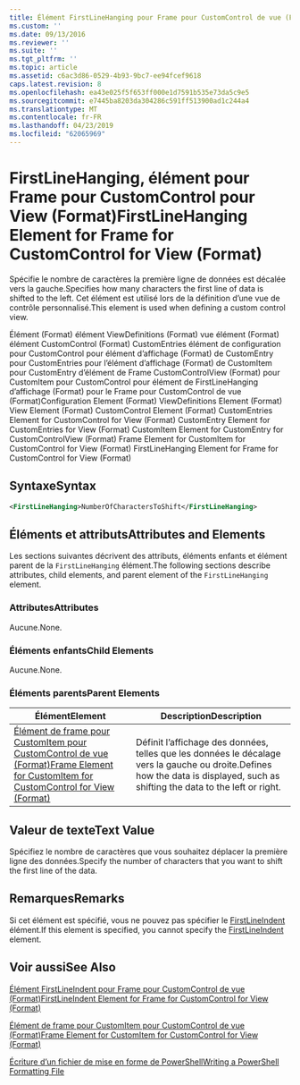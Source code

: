 ```yaml
---
title: Élément FirstLineHanging pour Frame pour CustomControl de vue (Format) | Microsoft Docs
ms.custom: ''
ms.date: 09/13/2016
ms.reviewer: ''
ms.suite: ''
ms.tgt_pltfrm: ''
ms.topic: article
ms.assetid: c6ac3d86-0529-4b93-9bc7-ee94fcef9618
caps.latest.revision: 8
ms.openlocfilehash: ea43e025f5f653ff000e1d7591b535e73da5c9e5
ms.sourcegitcommit: e7445ba8203da304286c591ff513900ad1c244a4
ms.translationtype: MT
ms.contentlocale: fr-FR
ms.lasthandoff: 04/23/2019
ms.locfileid: "62065969"
---
```

# <a name="firstlinehanging-element-for-frame-for-customcontrol-for-view-format"></a><span data-ttu-id="37926-102">FirstLineHanging, élément pour Frame pour CustomControl pour View (Format)</span><span class="sxs-lookup"><span data-stu-id="37926-102">FirstLineHanging Element for Frame for CustomControl for View (Format)</span></span>

<span data-ttu-id="37926-103">Spécifie le nombre de caractères la première ligne de données est décalée vers la gauche.</span><span class="sxs-lookup"><span data-stu-id="37926-103">Specifies how many characters the first line of data is shifted to the left.</span></span> <span data-ttu-id="37926-104">Cet élément est utilisé lors de la définition d’une vue de contrôle personnalisé.</span><span class="sxs-lookup"><span data-stu-id="37926-104">This element is used when defining a custom control view.</span></span>

<span data-ttu-id="37926-105">Élément (Format) élément ViewDefinitions (Format) vue élément (Format) élément CustomControl (Format) CustomEntries élément de configuration pour CustomControl pour élément d’affichage (Format) de CustomEntry pour CustomEntries pour l’élément d’affichage (Format) de CustomItem pour CustomEntry d’élément de Frame CustomControlView (Format) pour CustomItem pour CustomControl pour élément de FirstLineHanging d’affichage (Format) pour le Frame pour CustomControl de vue (Format)</span><span class="sxs-lookup"><span data-stu-id="37926-105">Configuration Element (Format) ViewDefinitions Element (Format) View Element (Format) CustomControl Element (Format) CustomEntries Element for CustomControl for View (Format) CustomEntry Element for CustomEntries for View (Format) CustomItem Element for CustomEntry for CustomControlView (Format) Frame Element for CustomItem for CustomControl for View (Format) FirstLineHanging Element for Frame for CustomControl for View (Format)</span></span>

## <a name="syntax"></a><span data-ttu-id="37926-106">Syntaxe</span><span class="sxs-lookup"><span data-stu-id="37926-106">Syntax</span></span>

```xml
<FirstLineHanging>NumberOfCharactersToShift</FirstLineHanging>
```

## <a name="attributes-and-elements"></a><span data-ttu-id="37926-107">Éléments et attributs</span><span class="sxs-lookup"><span data-stu-id="37926-107">Attributes and Elements</span></span>

<span data-ttu-id="37926-108">Les sections suivantes décrivent des attributs, éléments enfants et élément parent de la `FirstLineHanging` élément.</span><span class="sxs-lookup"><span data-stu-id="37926-108">The following sections describe attributes, child elements, and parent element of the `FirstLineHanging` element.</span></span>

### <a name="attributes"></a><span data-ttu-id="37926-109">Attributes</span><span class="sxs-lookup"><span data-stu-id="37926-109">Attributes</span></span>

<span data-ttu-id="37926-110">Aucune.</span><span class="sxs-lookup"><span data-stu-id="37926-110">None.</span></span>

### <a name="child-elements"></a><span data-ttu-id="37926-111">Éléments enfants</span><span class="sxs-lookup"><span data-stu-id="37926-111">Child Elements</span></span>

<span data-ttu-id="37926-112">Aucune.</span><span class="sxs-lookup"><span data-stu-id="37926-112">None.</span></span>

### <a name="parent-elements"></a><span data-ttu-id="37926-113">Éléments parents</span><span class="sxs-lookup"><span data-stu-id="37926-113">Parent Elements</span></span>

|<span data-ttu-id="37926-114">Élément</span><span class="sxs-lookup"><span data-stu-id="37926-114">Element</span></span>|<span data-ttu-id="37926-115">Description</span><span class="sxs-lookup"><span data-stu-id="37926-115">Description</span></span>|
|-------------|-----------------|
|[<span data-ttu-id="37926-116">Élément de frame pour CustomItem pour CustomControl de vue (Format)</span><span class="sxs-lookup"><span data-stu-id="37926-116">Frame Element for CustomItem for CustomControl for View (Format)</span></span>](./frame-element-for-customitem-for-customcontrol-for-view-format.md)|<span data-ttu-id="37926-117">Définit l’affichage des données, telles que les données le décalage vers la gauche ou droite.</span><span class="sxs-lookup"><span data-stu-id="37926-117">Defines how the data is displayed, such as shifting the data to the left or right.</span></span>|

## <a name="text-value"></a><span data-ttu-id="37926-118">Valeur de texte</span><span class="sxs-lookup"><span data-stu-id="37926-118">Text Value</span></span>

<span data-ttu-id="37926-119">Spécifiez le nombre de caractères que vous souhaitez déplacer la première ligne des données.</span><span class="sxs-lookup"><span data-stu-id="37926-119">Specify the number of characters that you want to shift the first line of the data.</span></span>

## <a name="remarks"></a><span data-ttu-id="37926-120">Remarques</span><span class="sxs-lookup"><span data-stu-id="37926-120">Remarks</span></span>

<span data-ttu-id="37926-121">Si cet élément est spécifié, vous ne pouvez pas spécifier le [FirstLineIndent](./firstlineindent-element-for-frame-for-customcontrol-for-view-format.md) élément.</span><span class="sxs-lookup"><span data-stu-id="37926-121">If this element is specified, you cannot specify the [FirstLineIndent](./firstlineindent-element-for-frame-for-customcontrol-for-view-format.md) element.</span></span>

## <a name="see-also"></a><span data-ttu-id="37926-122">Voir aussi</span><span class="sxs-lookup"><span data-stu-id="37926-122">See Also</span></span>

[<span data-ttu-id="37926-123">Élément FirstLineIndent pour Frame pour CustomControl de vue (Format)</span><span class="sxs-lookup"><span data-stu-id="37926-123">FirstLineIndent Element for Frame for CustomControl for View (Format)</span></span>](./firstlineindent-element-for-frame-for-customcontrol-for-view-format.md)

[<span data-ttu-id="37926-124">Élément de frame pour CustomItem pour CustomControl de vue (Format)</span><span class="sxs-lookup"><span data-stu-id="37926-124">Frame Element for CustomItem for CustomControl for View (Format)</span></span>](./frame-element-for-customitem-for-customcontrol-for-view-format.md)

[<span data-ttu-id="37926-125">Écriture d’un fichier de mise en forme de PowerShell</span><span class="sxs-lookup"><span data-stu-id="37926-125">Writing a PowerShell Formatting File</span></span>](./writing-a-powershell-formatting-file.md)
